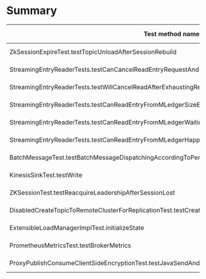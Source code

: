 # Summary

Test method name | Failures | Report | Search issues | Create issue | Fixed by |
---------------- | -------- | ------ | ------------- | ------------ | -------- |
ZkSessionExpireTest.testTopicUnloadAfterSessionRebuild | 9 | [Report](./org.apache.pulsar.broker.service.ZkSessionExpireTest.testTopicUnloadAfterSessionRebuild.md) | [Issues](https://github.com/apache/pulsar/issues?q=ZkSessionExpireTest%20testTopicUnloadAfterSessionRebuild) | [Create issue](https://github.com/apache/pulsar/issues/new?labels=area/test,type/flaky-tests&title=Flaky-test%3A+ZkSessionExpireTest.testTopicUnloadAfterSessionRebuild&body=%0A%23%23%23+Search+before+asking%0A%0A-+%5BX%5D+I+searched+in+the+%5Bissues%5D%28https%3A%2F%2Fgithub.com%2Fapache%2Fpulsar%2Fissues%29+and+found+nothing+similar.%0A%0A%23%23%23+Example+failures%0A%0A-+%5B2025-01-03T04%3A12%3A50.6666422Z%5D%28https%3A%2F%2Fgithub.com%2Fapache%2Fpulsar%2Factions%2Fruns%2F12592458125%2Fjob%2F35097250464%23step%3A11%3A1698%29+%0A-+%5B2025-01-02T05%3A18%3A46.9114098Z%5D%28https%3A%2F%2Fgithub.com%2Fapache%2Fpulsar%2Factions%2Fruns%2F12577747526%2Fjob%2F35055701632%23step%3A11%3A1597%29+%0A-+%5B2025-01-02T03%3A52%3A38.5378956Z%5D%28https%3A%2F%2Fgithub.com%2Fapache%2Fpulsar%2Factions%2Fruns%2F12571759057%2Fjob%2F35054316332%23step%3A10%3A1509%29+%0A-+%5B2025-01-02T02%3A19%3A17.2292840Z%5D%28https%3A%2F%2Fgithub.com%2Fapache%2Fpulsar%2Factions%2Fruns%2F12571759057%2Fjob%2F35052675399%23step%3A11%3A1577%29+%0A-+%5B2025-01-01T15%3A20%3A12.7209904Z%5D%28https%3A%2F%2Fgithub.com%2Fapache%2Fpulsar%2Factions%2Fruns%2F12571759057%2Fjob%2F35043177848%23step%3A11%3A1489%29+%0A%0A%0A%23%23%23+Exception+stacktrace%0A%0A%60%60%60%0Aorg.awaitility.core.ConditionTimeoutException%3A+Assertion+condition+expected+%5Btrue%5D+but+found+%5Bfalse%5D+within+10+seconds.%0A%09at+org.awaitility.core.ConditionAwaiter.await%28ConditionAwaiter.java%3A167%29%0A%09at+org.awaitility.core.AssertionCondition.await%28AssertionCondition.java%3A119%29%0A%09at+org.awaitility.core.AssertionCondition.await%28AssertionCondition.java%3A31%29%0A%09at+org.awaitility.core.ConditionFactory.until%28ConditionFactory.java%3A985%29%0A%09at+org.awaitility.core.ConditionFactory.untilAsserted%28ConditionFactory.java%3A769%29%0A%09at+org.apache.pulsar.broker.service.ZkSessionExpireTest.testTopicUnloadAfterSessionRebuild%28ZkSessionExpireTest.java%3A161%29%0A%09at+java.base%2Fjdk.internal.reflect.DirectMethodHandleAccessor.invoke%28DirectMethodHandleAccessor.java%3A103%29%0A%09at+java.base%2Fjava.lang.reflect.Method.invoke%28Method.java%3A580%29%0A%09at+org.testng.internal.invokers.MethodInvocationHelper.invokeMethod%28MethodInvocationHelper.java%3A139%29%0A%09at+org.testng.internal.invokers.InvokeMethodRunnable.runOne%28InvokeMethodRunnable.java%3A47%29%0A%09at+org.testng.internal.invokers.InvokeMethodRunnable.call%28InvokeMethodRunnable.java%3A76%29%0A%09at+org.testng.internal.invokers.InvokeMethodRunnable.call%28InvokeMethodRunnable.java%3A11%29%0A%09at+java.base%2Fjava.util.concurrent.FutureTask.run%28FutureTask.java%3A317%29%0A%09at+java.base%2Fjava.util.concurrent.ThreadPoolExecutor.runWorker%28ThreadPoolExecutor.java%3A1144%29%0A%09at+java.base%2Fjava.util.concurrent.ThreadPoolExecutor%24Worker.run%28ThreadPoolExecutor.java%3A642%29%0A%09at+java.base%2Fjava.lang.Thread.run%28Thread.java%3A1583%29%0ACaused+by%3A+java.lang.AssertionError%3A+expected+%5Btrue%5D+but+found+%5Bfalse%5D%0A%09at+org.testng.Assert.fail%28Assert.java%3A110%29%0A%09at+org.testng.Assert.failNotEquals%28Assert.java%3A1577%29%0A%09at+org.testng.Assert.assertTrue%28Assert.java%3A56%29%0A%09at+org.testng.Assert.assertTrue%28Assert.java%3A66%29%0A%09at+org.apache.pulsar.broker.service.ZkSessionExpireTest.lambda%24testTopicUnloadAfterSessionRebuild%245%28ZkSessionExpireTest.java%3A163%29%0A%09at+org.awaitility.core.AssertionCondition.lambda%24new%240%28AssertionCondition.java%3A53%29%0A%09at+org.awaitility.core.ConditionAwaiter%24ConditionPoller.call%28ConditionAwaiter.java%3A248%29%0A%09at+org.awaitility.core.ConditionAwaiter%24ConditionPoller.call%28ConditionAwaiter.java%3A235%29%0A%09...+4+more%0A%60%60%60%0A%0A%0A%23%23%23+Are+you+willing+to+submit+a+PR%3F%0A%0A-+%5B+%5D+I%27m+willing+to+submit+a+PR%21%0A) | |
StreamingEntryReaderTests.testCanCancelReadEntryRequestAndResumeReading | 4 | [Report](./org.apache.pulsar.broker.service.streamingdispatch.StreamingEntryReaderTests.testCanCancelReadEntryRequestAndResumeReading.md) | [Issues](https://github.com/apache/pulsar/issues?q=StreamingEntryReaderTests%20testCanCancelReadEntryRequestAndResumeReading) | [Create issue](https://github.com/apache/pulsar/issues/new?labels=area/test,type/flaky-tests&title=Flaky-test%3A+StreamingEntryReaderTests.testCanCancelReadEntryRequestAndResumeReading&body=%0A%23%23%23+Search+before+asking%0A%0A-+%5BX%5D+I+searched+in+the+%5Bissues%5D%28https%3A%2F%2Fgithub.com%2Fapache%2Fpulsar%2Fissues%29+and+found+nothing+similar.%0A%0A%23%23%23+Example+failures%0A%0A-+%5B2025-01-03T00%3A57%3A09.9537893Z%5D%28https%3A%2F%2Fgithub.com%2Fapache%2Fpulsar%2Factions%2Fruns%2F12580383908%2Fjob%2F35092745657%23step%3A8%3A2062%29+%0A-+%5B2025-01-02T11%3A48%3A56.1680995Z%5D%28https%3A%2F%2Fgithub.com%2Fapache%2Fpulsar%2Factions%2Fruns%2F12580383908%2Fjob%2F35065749184%23step%3A8%3A2062%29+%0A-+%5B2025-01-02T10%3A06%3A07.3802629Z%5D%28https%3A%2F%2Fgithub.com%2Fapache%2Fpulsar%2Factions%2Fruns%2F12580383908%2Fjob%2F35062198288%23step%3A8%3A2048%29+%0A%0A%0A%23%23%23+Exception+stacktrace%0A%0A%60%60%60%0Aorg.mockito.exceptions.misusing.UnfinishedStubbingException%3A%0A%0AUnfinished+stubbing+detected+here%3A%0A-%3E+at+org.apache.pulsar.broker.service.streamingdispatch.StreamingEntryReaderTests.testCanCancelReadEntryRequestAndResumeReading%28StreamingEntryReaderTests.java%3A286%29%0A%0AE.g.+thenReturn%28%29+may+be+missing.%0AExamples+of+correct+stubbing%3A%0A++++when%28mock.isOk%28%29%29.thenReturn%28true%29%3B%0A++++when%28mock.isOk%28%29%29.thenThrow%28exception%29%3B%0A++++doThrow%28exception%29.when%28mock%29.someVoidMethod%28%29%3B%0AHints%3A%0A+1.+missing+thenReturn%28%29%0A+2.+you+are+trying+to+stub+a+final+method%2C+which+is+not+supported%0A+3.+you+are+stubbing+the+behaviour+of+another+mock+inside+before+%27thenReturn%27+instruction+is+completed%0A%0A%09at+org.apache.bookkeeper.mledger.impl.ManagedLedgerImpl.asyncReadEntry%28ManagedLedgerImpl.java%3A2033%29%0A%09at+org.apache.pulsar.broker.service.streamingdispatch.StreamingEntryReaderTests.testCanCancelReadEntryRequestAndResumeReading%28StreamingEntryReaderTests.java%3A299%29%0A%09at+java.base%2Fjdk.internal.reflect.NativeMethodAccessorImpl.invoke0%28Native+Method%29%0A%09at+java.base%2Fjdk.internal.reflect.NativeMethodAccessorImpl.invoke%28NativeMethodAccessorImpl.java%3A77%29%0A%09at+java.base%2Fjdk.internal.reflect.DelegatingMethodAccessorImpl.invoke%28DelegatingMethodAccessorImpl.java%3A43%29%0A%09at+java.base%2Fjava.lang.reflect.Method.invoke%28Method.java%3A569%29%0A%09at+org.testng.internal.invokers.MethodInvocationHelper.invokeMethod%28MethodInvocationHelper.java%3A139%29%0A%09at+org.testng.internal.invokers.InvokeMethodRunnable.runOne%28InvokeMethodRunnable.java%3A47%29%0A%09at+org.testng.internal.invokers.InvokeMethodRunnable.call%28InvokeMethodRunnable.java%3A76%29%0A%09at+org.testng.internal.invokers.InvokeMethodRunnable.call%28InvokeMethodRunnable.java%3A11%29%0A%09at+java.base%2Fjava.util.concurrent.FutureTask.run%28FutureTask.java%3A264%29%0A%09at+java.base%2Fjava.util.concurrent.ThreadPoolExecutor.runWorker%28ThreadPoolExecutor.java%3A1136%29%0A%09at+java.base%2Fjava.util.concurrent.ThreadPoolExecutor%24Worker.run%28ThreadPoolExecutor.java%3A635%29%0A%09at+java.base%2Fjava.lang.Thread.run%28Thread.java%3A840%29%0A%60%60%60%0A%0A%0A%23%23%23+Are+you+willing+to+submit+a+PR%3F%0A%0A-+%5B+%5D+I%27m+willing+to+submit+a+PR%21%0A) | |
StreamingEntryReaderTests.testWillCancelReadAfterExhaustingRetry | 4 | [Report](./org.apache.pulsar.broker.service.streamingdispatch.StreamingEntryReaderTests.testWillCancelReadAfterExhaustingRetry.md) | [Issues](https://github.com/apache/pulsar/issues?q=StreamingEntryReaderTests%20testWillCancelReadAfterExhaustingRetry) | [Create issue](https://github.com/apache/pulsar/issues/new?labels=area/test,type/flaky-tests&title=Flaky-test%3A+StreamingEntryReaderTests.testWillCancelReadAfterExhaustingRetry&body=%0A%23%23%23+Search+before+asking%0A%0A-+%5BX%5D+I+searched+in+the+%5Bissues%5D%28https%3A%2F%2Fgithub.com%2Fapache%2Fpulsar%2Fissues%29+and+found+nothing+similar.%0A%0A%23%23%23+Example+failures%0A%0A-+%5B2025-01-03T00%3A57%3A09.9638807Z%5D%28https%3A%2F%2Fgithub.com%2Fapache%2Fpulsar%2Factions%2Fruns%2F12580383908%2Fjob%2F35092745657%23step%3A8%3A2158%29+%0A-+%5B2025-01-02T15%3A45%3A27.3429818Z%5D%28https%3A%2F%2Fgithub.com%2Fapache%2Fpulsar%2Factions%2Fruns%2F12580383908%2Fjob%2F35074447249%23step%3A8%3A2148%29+%0A-+%5B2025-01-02T11%3A48%3A56.1781106Z%5D%28https%3A%2F%2Fgithub.com%2Fapache%2Fpulsar%2Factions%2Fruns%2F12580383908%2Fjob%2F35065749184%23step%3A8%3A2158%29+%0A-+%5B2025-01-02T10%3A06%3A07.3911850Z%5D%28https%3A%2F%2Fgithub.com%2Fapache%2Fpulsar%2Factions%2Fruns%2F12580383908%2Fjob%2F35062198288%23step%3A8%3A2144%29+%0A%0A%0A%23%23%23+Exception+stacktrace%0A%0A%60%60%60%0Ajava.lang.AssertionError%3A+expected+%5B8%5D+but+found+%5B3%5D%0A%09at+org.testng.Assert.fail%28Assert.java%3A110%29%0A%09at+org.testng.Assert.failNotEquals%28Assert.java%3A1577%29%0A%09at+org.testng.Assert.assertEqualsImpl%28Assert.java%3A149%29%0A%09at+org.testng.Assert.assertEquals%28Assert.java%3A131%29%0A%09at+org.testng.Assert.assertEquals%28Assert.java%3A1418%29%0A%09at+org.testng.Assert.assertEquals%28Assert.java%3A1382%29%0A%09at+org.testng.Assert.assertEquals%28Assert.java%3A1428%29%0A%09at+org.apache.pulsar.broker.service.streamingdispatch.StreamingEntryReaderTests.testWillCancelReadAfterExhaustingRetry%28StreamingEntryReaderTests.java%3A435%29%0A%09at+java.base%2Fjdk.internal.reflect.NativeMethodAccessorImpl.invoke0%28Native+Method%29%0A%09at+java.base%2Fjdk.internal.reflect.NativeMethodAccessorImpl.invoke%28NativeMethodAccessorImpl.java%3A77%29%0A%09at+java.base%2Fjdk.internal.reflect.DelegatingMethodAccessorImpl.invoke%28DelegatingMethodAccessorImpl.java%3A43%29%0A%09at+java.base%2Fjava.lang.reflect.Method.invoke%28Method.java%3A569%29%0A%09at+org.testng.internal.invokers.MethodInvocationHelper.invokeMethod%28MethodInvocationHelper.java%3A139%29%0A%09at+org.testng.internal.invokers.InvokeMethodRunnable.runOne%28InvokeMethodRunnable.java%3A47%29%0A%09at+org.testng.internal.invokers.InvokeMethodRunnable.call%28InvokeMethodRunnable.java%3A76%29%0A%09at+org.testng.internal.invokers.InvokeMethodRunnable.call%28InvokeMethodRunnable.java%3A11%29%0A%09at+java.base%2Fjava.util.concurrent.FutureTask.run%28FutureTask.java%3A264%29%0A%09at+java.base%2Fjava.util.concurrent.ThreadPoolExecutor.runWorker%28ThreadPoolExecutor.java%3A1136%29%0A%09at+java.base%2Fjava.util.concurrent.ThreadPoolExecutor%24Worker.run%28ThreadPoolExecutor.java%3A635%29%0A%09at+java.base%2Fjava.lang.Thread.run%28Thread.java%3A840%29%0A%60%60%60%0A%0A%0A%23%23%23+Are+you+willing+to+submit+a+PR%3F%0A%0A-+%5B+%5D+I%27m+willing+to+submit+a+PR%21%0A) | |
StreamingEntryReaderTests.testCanReadEntryFromMLedgerSizeExceededLimit | 4 | [Report](./org.apache.pulsar.broker.service.streamingdispatch.StreamingEntryReaderTests.testCanReadEntryFromMLedgerSizeExceededLimit.md) | [Issues](https://github.com/apache/pulsar/issues?q=StreamingEntryReaderTests%20testCanReadEntryFromMLedgerSizeExceededLimit) | [Create issue](https://github.com/apache/pulsar/issues/new?labels=area/test,type/flaky-tests&title=Flaky-test%3A+StreamingEntryReaderTests.testCanReadEntryFromMLedgerSizeExceededLimit&body=%0A%23%23%23+Search+before+asking%0A%0A-+%5BX%5D+I+searched+in+the+%5Bissues%5D%28https%3A%2F%2Fgithub.com%2Fapache%2Fpulsar%2Fissues%29+and+found+nothing+similar.%0A%0A%23%23%23+Example+failures%0A%0A-+%5B2025-01-03T00%3A57%3A09.9589471Z%5D%28https%3A%2F%2Fgithub.com%2Fapache%2Fpulsar%2Factions%2Fruns%2F12580383908%2Fjob%2F35092745657%23step%3A8%3A2114%29+%0A-+%5B2025-01-02T15%3A45%3A27.3389740Z%5D%28https%3A%2F%2Fgithub.com%2Fapache%2Fpulsar%2Factions%2Fruns%2F12580383908%2Fjob%2F35074447249%23step%3A8%3A2104%29+%0A-+%5B2025-01-02T11%3A48%3A56.1733406Z%5D%28https%3A%2F%2Fgithub.com%2Fapache%2Fpulsar%2Factions%2Fruns%2F12580383908%2Fjob%2F35065749184%23step%3A8%3A2114%29+%0A-+%5B2025-01-02T10%3A06%3A07.3846945Z%5D%28https%3A%2F%2Fgithub.com%2Fapache%2Fpulsar%2Factions%2Fruns%2F12580383908%2Fjob%2F35062198288%23step%3A8%3A2100%29+%0A%0A%0A%23%23%23+Exception+stacktrace%0A%0A%60%60%60%0Ajava.lang.AssertionError%3A+expected+%5B2%5D+but+found+%5B0%5D%0A%09at+org.testng.Assert.fail%28Assert.java%3A110%29%0A%09at+org.testng.Assert.failNotEquals%28Assert.java%3A1577%29%0A%09at+org.testng.Assert.assertEqualsImpl%28Assert.java%3A149%29%0A%09at+org.testng.Assert.assertEquals%28Assert.java%3A131%29%0A%09at+org.testng.Assert.assertEquals%28Assert.java%3A1418%29%0A%09at+org.testng.Assert.assertEquals%28Assert.java%3A1382%29%0A%09at+org.testng.Assert.assertEquals%28Assert.java%3A1428%29%0A%09at+org.apache.pulsar.broker.service.streamingdispatch.StreamingEntryReaderTests.testCanReadEntryFromMLedgerSizeExceededLimit%28StreamingEntryReaderTests.java%3A191%29%0A%09at+java.base%2Fjdk.internal.reflect.NativeMethodAccessorImpl.invoke0%28Native+Method%29%0A%09at+java.base%2Fjdk.internal.reflect.NativeMethodAccessorImpl.invoke%28NativeMethodAccessorImpl.java%3A77%29%0A%09at+java.base%2Fjdk.internal.reflect.DelegatingMethodAccessorImpl.invoke%28DelegatingMethodAccessorImpl.java%3A43%29%0A%09at+java.base%2Fjava.lang.reflect.Method.invoke%28Method.java%3A569%29%0A%09at+org.testng.internal.invokers.MethodInvocationHelper.invokeMethod%28MethodInvocationHelper.java%3A139%29%0A%09at+org.testng.internal.invokers.InvokeMethodRunnable.runOne%28InvokeMethodRunnable.java%3A47%29%0A%09at+org.testng.internal.invokers.InvokeMethodRunnable.call%28InvokeMethodRunnable.java%3A76%29%0A%09at+org.testng.internal.invokers.InvokeMethodRunnable.call%28InvokeMethodRunnable.java%3A11%29%0A%09at+java.base%2Fjava.util.concurrent.FutureTask.run%28FutureTask.java%3A264%29%0A%09at+java.base%2Fjava.util.concurrent.ThreadPoolExecutor.runWorker%28ThreadPoolExecutor.java%3A1136%29%0A%09at+java.base%2Fjava.util.concurrent.ThreadPoolExecutor%24Worker.run%28ThreadPoolExecutor.java%3A635%29%0A%09at+java.base%2Fjava.lang.Thread.run%28Thread.java%3A840%29%0A%60%60%60%0A%0A%0A%23%23%23+Are+you+willing+to+submit+a+PR%3F%0A%0A-+%5B+%5D+I%27m+willing+to+submit+a+PR%21%0A) | |
StreamingEntryReaderTests.testCanReadEntryFromMLedgerWaitingForNewEntry | 4 | [Report](./org.apache.pulsar.broker.service.streamingdispatch.StreamingEntryReaderTests.testCanReadEntryFromMLedgerWaitingForNewEntry.md) | [Issues](https://github.com/apache/pulsar/issues?q=StreamingEntryReaderTests%20testCanReadEntryFromMLedgerWaitingForNewEntry) | [Create issue](https://github.com/apache/pulsar/issues/new?labels=area/test,type/flaky-tests&title=Flaky-test%3A+StreamingEntryReaderTests.testCanReadEntryFromMLedgerWaitingForNewEntry&body=%0A%23%23%23+Search+before+asking%0A%0A-+%5BX%5D+I+searched+in+the+%5Bissues%5D%28https%3A%2F%2Fgithub.com%2Fapache%2Fpulsar%2Fissues%29+and+found+nothing+similar.%0A%0A%23%23%23+Example+failures%0A%0A-+%5B2025-01-03T00%3A57%3A09.9613248Z%5D%28https%3A%2F%2Fgithub.com%2Fapache%2Fpulsar%2Factions%2Fruns%2F12580383908%2Fjob%2F35092745657%23step%3A8%3A2137%29+%0A-+%5B2025-01-02T15%3A45%3A27.3413114Z%5D%28https%3A%2F%2Fgithub.com%2Fapache%2Fpulsar%2Factions%2Fruns%2F12580383908%2Fjob%2F35074447249%23step%3A8%3A2127%29+%0A-+%5B2025-01-02T11%3A48%3A56.1756286Z%5D%28https%3A%2F%2Fgithub.com%2Fapache%2Fpulsar%2Factions%2Fruns%2F12580383908%2Fjob%2F35065749184%23step%3A8%3A2137%29+%0A-+%5B2025-01-02T10%3A06%3A07.3887665Z%5D%28https%3A%2F%2Fgithub.com%2Fapache%2Fpulsar%2Factions%2Fruns%2F12580383908%2Fjob%2F35062198288%23step%3A8%3A2123%29+%0A%0A%0A%23%23%23+Exception+stacktrace%0A%0A%60%60%60%0Aorg.awaitility.core.ConditionTimeoutException%3A+Condition+with+org.apache.pulsar.broker.service.streamingdispatch.StreamingEntryReaderTests+was+not+fulfilled+within+10+seconds.%0A%09at+org.awaitility.core.ConditionAwaiter.await%28ConditionAwaiter.java%3A167%29%0A%09at+org.awaitility.core.CallableCondition.await%28CallableCondition.java%3A78%29%0A%09at+org.awaitility.core.CallableCondition.await%28CallableCondition.java%3A26%29%0A%09at+org.awaitility.core.ConditionFactory.until%28ConditionFactory.java%3A985%29%0A%09at+org.awaitility.core.ConditionFactory.until%28ConditionFactory.java%3A954%29%0A%09at+org.apache.pulsar.broker.service.streamingdispatch.StreamingEntryReaderTests.testCanReadEntryFromMLedgerWaitingForNewEntry%28StreamingEntryReaderTests.java%3A237%29%0A%09at+java.base%2Fjdk.internal.reflect.NativeMethodAccessorImpl.invoke0%28Native+Method%29%0A%09at+java.base%2Fjdk.internal.reflect.NativeMethodAccessorImpl.invoke%28NativeMethodAccessorImpl.java%3A77%29%0A%09at+java.base%2Fjdk.internal.reflect.DelegatingMethodAccessorImpl.invoke%28DelegatingMethodAccessorImpl.java%3A43%29%0A%09at+java.base%2Fjava.lang.reflect.Method.invoke%28Method.java%3A569%29%0A%09at+org.testng.internal.invokers.MethodInvocationHelper.invokeMethod%28MethodInvocationHelper.java%3A139%29%0A%09at+org.testng.internal.invokers.InvokeMethodRunnable.runOne%28InvokeMethodRunnable.java%3A47%29%0A%09at+org.testng.internal.invokers.InvokeMethodRunnable.call%28InvokeMethodRunnable.java%3A76%29%0A%09at+org.testng.internal.invokers.InvokeMethodRunnable.call%28InvokeMethodRunnable.java%3A11%29%0A%09at+java.base%2Fjava.util.concurrent.FutureTask.run%28FutureTask.java%3A264%29%0A%09at+java.base%2Fjava.util.concurrent.ThreadPoolExecutor.runWorker%28ThreadPoolExecutor.java%3A1136%29%0A%09at+java.base%2Fjava.util.concurrent.ThreadPoolExecutor%24Worker.run%28ThreadPoolExecutor.java%3A635%29%0A%09at+java.base%2Fjava.lang.Thread.run%28Thread.java%3A840%29%0A%60%60%60%0A%0A%0A%23%23%23+Are+you+willing+to+submit+a+PR%3F%0A%0A-+%5B+%5D+I%27m+willing+to+submit+a+PR%21%0A) | |
StreamingEntryReaderTests.testCanReadEntryFromMLedgerHappyPath | 4 | [Report](./org.apache.pulsar.broker.service.streamingdispatch.StreamingEntryReaderTests.testCanReadEntryFromMLedgerHappyPath.md) | [Issues](https://github.com/apache/pulsar/issues?q=StreamingEntryReaderTests%20testCanReadEntryFromMLedgerHappyPath) | [Create issue](https://github.com/apache/pulsar/issues/new?labels=area/test,type/flaky-tests&title=Flaky-test%3A+StreamingEntryReaderTests.testCanReadEntryFromMLedgerHappyPath&body=%0A%23%23%23+Search+before+asking%0A%0A-+%5BX%5D+I+searched+in+the+%5Bissues%5D%28https%3A%2F%2Fgithub.com%2Fapache%2Fpulsar%2Fissues%29+and+found+nothing+similar.%0A%0A%23%23%23+Example+failures%0A%0A-+%5B2025-01-03T00%3A57%3A09.9565361Z%5D%28https%3A%2F%2Fgithub.com%2Fapache%2Fpulsar%2Factions%2Fruns%2F12580383908%2Fjob%2F35092745657%23step%3A8%3A2093%29+%0A-+%5B2025-01-02T15%3A45%3A27.3372987Z%5D%28https%3A%2F%2Fgithub.com%2Fapache%2Fpulsar%2Factions%2Fruns%2F12580383908%2Fjob%2F35074447249%23step%3A8%3A2083%29+%0A-+%5B2025-01-02T11%3A48%3A56.1708216Z%5D%28https%3A%2F%2Fgithub.com%2Fapache%2Fpulsar%2Factions%2Fruns%2F12580383908%2Fjob%2F35065749184%23step%3A8%3A2093%29+%0A-+%5B2025-01-02T10%3A06%3A07.3826193Z%5D%28https%3A%2F%2Fgithub.com%2Fapache%2Fpulsar%2Factions%2Fruns%2F12580383908%2Fjob%2F35062198288%23step%3A8%3A2079%29+%0A%0A%0A%23%23%23+Exception+stacktrace%0A%0A%60%60%60%0Aorg.awaitility.core.ConditionTimeoutException%3A+Condition+with+org.apache.pulsar.broker.service.streamingdispatch.StreamingEntryReaderTests+was+not+fulfilled+within+10+seconds.%0A%09at+org.awaitility.core.ConditionAwaiter.await%28ConditionAwaiter.java%3A167%29%0A%09at+org.awaitility.core.CallableCondition.await%28CallableCondition.java%3A78%29%0A%09at+org.awaitility.core.CallableCondition.await%28CallableCondition.java%3A26%29%0A%09at+org.awaitility.core.ConditionFactory.until%28ConditionFactory.java%3A985%29%0A%09at+org.awaitility.core.ConditionFactory.until%28ConditionFactory.java%3A954%29%0A%09at+org.apache.pulsar.broker.service.streamingdispatch.StreamingEntryReaderTests.testCanReadEntryFromMLedgerHappyPath%28StreamingEntryReaderTests.java%3A135%29%0A%09at+java.base%2Fjdk.internal.reflect.NativeMethodAccessorImpl.invoke0%28Native+Method%29%0A%09at+java.base%2Fjdk.internal.reflect.NativeMethodAccessorImpl.invoke%28NativeMethodAccessorImpl.java%3A77%29%0A%09at+java.base%2Fjdk.internal.reflect.DelegatingMethodAccessorImpl.invoke%28DelegatingMethodAccessorImpl.java%3A43%29%0A%09at+java.base%2Fjava.lang.reflect.Method.invoke%28Method.java%3A569%29%0A%09at+org.testng.internal.invokers.MethodInvocationHelper.invokeMethod%28MethodInvocationHelper.java%3A139%29%0A%09at+org.testng.internal.invokers.InvokeMethodRunnable.runOne%28InvokeMethodRunnable.java%3A47%29%0A%09at+org.testng.internal.invokers.InvokeMethodRunnable.call%28InvokeMethodRunnable.java%3A76%29%0A%09at+org.testng.internal.invokers.InvokeMethodRunnable.call%28InvokeMethodRunnable.java%3A11%29%0A%09at+java.base%2Fjava.util.concurrent.FutureTask.run%28FutureTask.java%3A264%29%0A%09at+java.base%2Fjava.util.concurrent.ThreadPoolExecutor.runWorker%28ThreadPoolExecutor.java%3A1136%29%0A%09at+java.base%2Fjava.util.concurrent.ThreadPoolExecutor%24Worker.run%28ThreadPoolExecutor.java%3A635%29%0A%09at+java.base%2Fjava.lang.Thread.run%28Thread.java%3A840%29%0A%60%60%60%0A%0A%0A%23%23%23+Are+you+willing+to+submit+a+PR%3F%0A%0A-+%5B+%5D+I%27m+willing+to+submit+a+PR%21%0A) | |
BatchMessageTest.testBatchMessageDispatchingAccordingToPermits | 2 | [Report](./org.apache.pulsar.broker.service.BatchMessageTest.testBatchMessageDispatchingAccordingToPermits.md) | [Issues](https://github.com/apache/pulsar/issues?q=BatchMessageTest%20testBatchMessageDispatchingAccordingToPermits) | [Create issue](https://github.com/apache/pulsar/issues/new?labels=area/test,type/flaky-tests&title=Flaky-test%3A+BatchMessageTest.testBatchMessageDispatchingAccordingToPermits&body=%0A%23%23%23+Search+before+asking%0A%0A-+%5BX%5D+I+searched+in+the+%5Bissues%5D%28https%3A%2F%2Fgithub.com%2Fapache%2Fpulsar%2Fissues%29+and+found+nothing+similar.%0A%0A%23%23%23+Example+failures%0A%0A-+%5B2025-01-07T10%3A46%3A47.4307801Z%5D%28https%3A%2F%2Fgithub.com%2Fapache%2Fpulsar%2Factions%2Fruns%2F12635032254%2Fjob%2F35247450509%23step%3A11%3A1178%29+%0A-+%5B2025-01-03T19%3A03%3A01.9270671Z%5D%28https%3A%2F%2Fgithub.com%2Fapache%2Fpulsar%2Factions%2Fruns%2F12602408785%2Fjob%2F35125717078%23step%3A11%3A1222%29+%0A%0A%0A%23%23%23+Exception+stacktrace%0A%0A%60%60%60%0Ajava.lang.AssertionError%3A+expected+%5B10.0%5D+but+found+%5B100.0%5D%0A%09at+org.testng.Assert.fail%28Assert.java%3A110%29%0A%09at+org.testng.Assert.failNotEquals%28Assert.java%3A1577%29%0A%09at+org.testng.Assert.assertEquals%28Assert.java%3A836%29%0A%09at+org.testng.Assert.assertEquals%28Assert.java%3A849%29%0A%09at+org.apache.pulsar.broker.service.BatchMessageTest.testBatchMessageDispatchingAccordingToPermits%28BatchMessageTest.java%3A1016%29%0A%09at+java.base%2Fjdk.internal.reflect.DirectMethodHandleAccessor.invoke%28DirectMethodHandleAccessor.java%3A103%29%0A%09at+java.base%2Fjava.lang.reflect.Method.invoke%28Method.java%3A580%29%0A%09at+org.testng.internal.invokers.MethodInvocationHelper.invokeMethod%28MethodInvocationHelper.java%3A139%29%0A%09at+org.testng.internal.invokers.InvokeMethodRunnable.runOne%28InvokeMethodRunnable.java%3A47%29%0A%09at+org.testng.internal.invokers.InvokeMethodRunnable.call%28InvokeMethodRunnable.java%3A76%29%0A%09at+org.testng.internal.invokers.InvokeMethodRunnable.call%28InvokeMethodRunnable.java%3A11%29%0A%09at+java.base%2Fjava.util.concurrent.FutureTask.run%28FutureTask.java%3A317%29%0A%09at+java.base%2Fjava.util.concurrent.ThreadPoolExecutor.runWorker%28ThreadPoolExecutor.java%3A1144%29%0A%09at+java.base%2Fjava.util.concurrent.ThreadPoolExecutor%24Worker.run%28ThreadPoolExecutor.java%3A642%29%0A%09at+java.base%2Fjava.lang.Thread.run%28Thread.java%3A1583%29%0A%60%60%60%0A%0A%0A%23%23%23+Are+you+willing+to+submit+a+PR%3F%0A%0A-+%5B+%5D+I%27m+willing+to+submit+a+PR%21%0A) | |
KinesisSinkTest.testWrite | 1 | [Report](./org.apache.pulsar.io.kinesis.KinesisSinkTest.testWrite.md) | [Issues](https://github.com/apache/pulsar/issues?q=KinesisSinkTest%20testWrite) | [Create issue](https://github.com/apache/pulsar/issues/new?labels=area/test,type/flaky-tests&title=Flaky-test%3A+KinesisSinkTest.testWrite&body=%0A%23%23%23+Search+before+asking%0A%0A-+%5BX%5D+I+searched+in+the+%5Bissues%5D%28https%3A%2F%2Fgithub.com%2Fapache%2Fpulsar%2Fissues%29+and+found+nothing+similar.%0A%0A%23%23%23+Example+failures%0A%0A-+%5B2025-01-02T09%3A47%3A59.1592408Z%5D%28https%3A%2F%2Fgithub.com%2Fapache%2Fpulsar%2Factions%2Fruns%2F12580383927%2Fjob%2F35062463329%23step%3A10%3A1399%29+%0A%0A%0A%23%23%23+Exception+stacktrace%0A%0A%60%60%60%0Ajava.lang.AssertionError%3A+expected+%5B10%5D+but+found+%5B17%5D%0A%09at+org.testng.Assert.fail%28Assert.java%3A110%29%0A%09at+org.testng.Assert.failNotEquals%28Assert.java%3A1577%29%0A%09at+org.testng.Assert.assertEqualsImpl%28Assert.java%3A149%29%0A%09at+org.testng.Assert.assertEquals%28Assert.java%3A131%29%0A%09at+org.testng.Assert.assertEquals%28Assert.java%3A1418%29%0A%09at+org.testng.Assert.assertEquals%28Assert.java%3A1382%29%0A%09at+org.testng.Assert.assertEquals%28Assert.java%3A1428%29%0A%09at+org.apache.pulsar.io.kinesis.KinesisSinkTest.testWrite%28KinesisSinkTest.java%3A117%29%0A%09at+java.base%2Fjdk.internal.reflect.NativeMethodAccessorImpl.invoke0%28Native+Method%29%0A%09at+java.base%2Fjdk.internal.reflect.NativeMethodAccessorImpl.invoke%28NativeMethodAccessorImpl.java%3A77%29%0A%09at+java.base%2Fjdk.internal.reflect.DelegatingMethodAccessorImpl.invoke%28DelegatingMethodAccessorImpl.java%3A43%29%0A%09at+java.base%2Fjava.lang.reflect.Method.invoke%28Method.java%3A569%29%0A%09at+org.testng.internal.invokers.MethodInvocationHelper.invokeMethod%28MethodInvocationHelper.java%3A139%29%0A%09at+org.testng.internal.invokers.InvokeMethodRunnable.runOne%28InvokeMethodRunnable.java%3A47%29%0A%09at+org.testng.internal.invokers.InvokeMethodRunnable.call%28InvokeMethodRunnable.java%3A76%29%0A%09at+org.testng.internal.invokers.InvokeMethodRunnable.call%28InvokeMethodRunnable.java%3A11%29%0A%09at+java.base%2Fjava.util.concurrent.FutureTask.run%28FutureTask.java%3A264%29%0A%09at+java.base%2Fjava.util.concurrent.ThreadPoolExecutor.runWorker%28ThreadPoolExecutor.java%3A1136%29%0A%09at+java.base%2Fjava.util.concurrent.ThreadPoolExecutor%24Worker.run%28ThreadPoolExecutor.java%3A635%29%0A%09at+java.base%2Fjava.lang.Thread.run%28Thread.java%3A840%29%0A%60%60%60%0A%0A%0A%23%23%23+Are+you+willing+to+submit+a+PR%3F%0A%0A-+%5B+%5D+I%27m+willing+to+submit+a+PR%21%0A) | |
ZKSessionTest.testReacquireLeadershipAfterSessionLost | 1 | [Report](./org.apache.pulsar.metadata.ZKSessionTest.testReacquireLeadershipAfterSessionLost.md) | [Issues](https://github.com/apache/pulsar/issues?q=ZKSessionTest%20testReacquireLeadershipAfterSessionLost) | [Create issue](https://github.com/apache/pulsar/issues/new?labels=area/test,type/flaky-tests&title=Flaky-test%3A+ZKSessionTest.testReacquireLeadershipAfterSessionLost&body=%0A%23%23%23+Search+before+asking%0A%0A-+%5BX%5D+I+searched+in+the+%5Bissues%5D%28https%3A%2F%2Fgithub.com%2Fapache%2Fpulsar%2Fissues%29+and+found+nothing+similar.%0A%0A%23%23%23+Example+failures%0A%0A-+%5B2025-01-02T11%3A21%3A57.4136733Z%5D%28https%3A%2F%2Fgithub.com%2Fapache%2Fpulsar%2Factions%2Fruns%2F12580383927%2Fjob%2F35065709741%23step%3A10%3A1731%29+%0A%0A%0A%23%23%23+Exception+stacktrace%0A%0A%60%60%60%0Ajava.util.concurrent.CompletionException%3A+org.apache.pulsar.metadata.api.MetadataStoreException%3A+org.apache.zookeeper.KeeperException%24SessionExpiredException%3A+KeeperErrorCode+%3D+Session+expired%0A%09at+java.base%2Fjava.util.concurrent.CompletableFuture.encodeThrowable%28CompletableFuture.java%3A332%29%0A%09at+java.base%2Fjava.util.concurrent.CompletableFuture.completeThrowable%28CompletableFuture.java%3A347%29%0A%09at+java.base%2Fjava.util.concurrent.CompletableFuture%24UniRun.tryFire%28CompletableFuture.java%3A781%29%0A%09at+java.base%2Fjava.util.concurrent.CompletableFuture.postComplete%28CompletableFuture.java%3A510%29%0A%09at+java.base%2Fjava.util.concurrent.CompletableFuture.completeExceptionally%28CompletableFuture.java%3A2162%29%0A%09at+org.apache.pulsar.metadata.impl.ZKMetadataStore.lambda%24batchOperation%248%28ZKMetadataStore.java%3A220%29%0A%09at+java.base%2Fjava.util.ArrayList.forEach%28ArrayList.java%3A1511%29%0A%09at+org.apache.pulsar.metadata.impl.ZKMetadataStore.lambda%24batchOperation%2411%28ZKMetadataStore.java%3A220%29%0A%09at+org.apache.pulsar.metadata.impl.PulsarZooKeeperClient%243%241.processResult%28PulsarZooKeeperClient.java%3A489%29%0A%09at+org.apache.zookeeper.ClientCnxn%24EventThread.processEvent%28ClientCnxn.java%3A703%29%0A%09at+org.apache.zookeeper.ClientCnxn%24EventThread.run%28ClientCnxn.java%3A542%29%0ACaused+by%3A+org.apache.pulsar.metadata.api.MetadataStoreException%3A+org.apache.zookeeper.KeeperException%24SessionExpiredException%3A+KeeperErrorCode+%3D+Session+expired%0A%09at+org.apache.pulsar.metadata.impl.ZKMetadataStore.getException%28ZKMetadataStore.java%3A495%29%0A%09at+org.apache.pulsar.metadata.impl.ZKMetadataStore.lambda%24batchOperation%2411%28ZKMetadataStore.java%3A219%29%0A%09...+3+more%0ACaused+by%3A+org.apache.zookeeper.KeeperException%24SessionExpiredException%3A+KeeperErrorCode+%3D+Session+expired%0A%09at+org.apache.zookeeper.KeeperException.create%28KeeperException.java%3A133%29%0A%09at+org.apache.zookeeper.KeeperException.create%28KeeperException.java%3A53%29%0A%09at+org.apache.pulsar.metadata.impl.ZKMetadataStore.getException%28ZKMetadataStore.java%3A485%29%0A%09...+4+more%0A%60%60%60%0A%0A%0A%23%23%23+Are+you+willing+to+submit+a+PR%3F%0A%0A-+%5B+%5D+I%27m+willing+to+submit+a+PR%21%0A) | |
DisabledCreateTopicToRemoteClusterForReplicationTest.testCreatePartitionedTopicWithNsReplication | 1 | [Report](./org.apache.pulsar.broker.service.DisabledCreateTopicToRemoteClusterForReplicationTest.testCreatePartitionedTopicWithNsReplication.md) | [Issues](https://github.com/apache/pulsar/issues?q=DisabledCreateTopicToRemoteClusterForReplicationTest%20testCreatePartitionedTopicWithNsReplication) | [Create issue](https://github.com/apache/pulsar/issues/new?labels=area/test,type/flaky-tests&title=Flaky-test%3A+DisabledCreateTopicToRemoteClusterForReplicationTest.testCreatePartitionedTopicWithNsReplication&body=%0A%23%23%23+Search+before+asking%0A%0A-+%5BX%5D+I+searched+in+the+%5Bissues%5D%28https%3A%2F%2Fgithub.com%2Fapache%2Fpulsar%2Fissues%29+and+found+nothing+similar.%0A%0A%23%23%23+Example+failures%0A%0A-+%5B2025-01-02T10%3A04%3A01.9336740Z%5D%28https%3A%2F%2Fgithub.com%2Fapache%2Fpulsar%2Factions%2Fruns%2F12580383927%2Fjob%2F35062462009%23step%3A10%3A1316%29+%0A%0A%0A%23%23%23+Exception+stacktrace%0A%0A%60%60%60%0Ajava.lang.NullPointerException%3A+Cannot+invoke+%22org.apache.pulsar.client.api.Message.getValue%28%29%22+because+the+return+value+of+%22org.apache.pulsar.client.api.Consumer.receive%28int%2C+java.util.concurrent.TimeUnit%29%22+is+null%0A%09at+org.apache.pulsar.broker.service.DisabledCreateTopicToRemoteClusterForReplicationTest.testCreatePartitionedTopicWithNsReplication%28DisabledCreateTopicToRemoteClusterForReplicationTest.java%3A111%29%0A%09at+java.base%2Fjdk.internal.reflect.NativeMethodAccessorImpl.invoke0%28Native+Method%29%0A%09at+java.base%2Fjdk.internal.reflect.NativeMethodAccessorImpl.invoke%28NativeMethodAccessorImpl.java%3A77%29%0A%09at+java.base%2Fjdk.internal.reflect.DelegatingMethodAccessorImpl.invoke%28DelegatingMethodAccessorImpl.java%3A43%29%0A%09at+java.base%2Fjava.lang.reflect.Method.invoke%28Method.java%3A569%29%0A%09at+org.testng.internal.invokers.MethodInvocationHelper.invokeMethod%28MethodInvocationHelper.java%3A139%29%0A%09at+org.testng.internal.invokers.InvokeMethodRunnable.runOne%28InvokeMethodRunnable.java%3A47%29%0A%09at+org.testng.internal.invokers.InvokeMethodRunnable.call%28InvokeMethodRunnable.java%3A76%29%0A%09at+org.testng.internal.invokers.InvokeMethodRunnable.call%28InvokeMethodRunnable.java%3A11%29%0A%09at+java.base%2Fjava.util.concurrent.FutureTask.run%28FutureTask.java%3A264%29%0A%09at+java.base%2Fjava.util.concurrent.ThreadPoolExecutor.runWorker%28ThreadPoolExecutor.java%3A1136%29%0A%09at+java.base%2Fjava.util.concurrent.ThreadPoolExecutor%24Worker.run%28ThreadPoolExecutor.java%3A635%29%0A%09at+java.base%2Fjava.lang.Thread.run%28Thread.java%3A840%29%0A%60%60%60%0A%0A%0A%23%23%23+Are+you+willing+to+submit+a+PR%3F%0A%0A-+%5B+%5D+I%27m+willing+to+submit+a+PR%21%0A) | |
ExtensibleLoadManagerImplTest.initializeState | 1 | [Report](./org.apache.pulsar.broker.loadbalance.extensions.ExtensibleLoadManagerImplTest.initializeState.md) | [Issues](https://github.com/apache/pulsar/issues?q=ExtensibleLoadManagerImplTest%20initializeState) | [Create issue](https://github.com/apache/pulsar/issues/new?labels=area/test,type/flaky-tests&title=Flaky-test%3A+ExtensibleLoadManagerImplTest.initializeState&body=%0A%23%23%23+Search+before+asking%0A%0A-+%5BX%5D+I+searched+in+the+%5Bissues%5D%28https%3A%2F%2Fgithub.com%2Fapache%2Fpulsar%2Fissues%29+and+found+nothing+similar.%0A%0A%23%23%23+Example+failures%0A%0A-+%5B2025-01-03T04%3A18%3A01.2991550Z%5D%28https%3A%2F%2Fgithub.com%2Fapache%2Fpulsar%2Factions%2Fruns%2F12592458127%2Fjob%2F35097104002%23step%3A9%3A2607%29+%0A%0A%0A%23%23%23+Exception+stacktrace%0A%0A%60%60%60%0Aorg.apache.pulsar.client.admin.PulsarAdminException%24ServerSideErrorException%3A%0A%0A+---+An+unexpected+error+occurred+in+the+server+---%0A%0AMessage%3A+java.util.concurrent.TimeoutException%0A%0AStacktrace%3A%0A%0Ajava.lang.IllegalStateException%3A+java.util.concurrent.TimeoutException%0A%09at+org.apache.pulsar.broker.loadbalance.extensions.channel.ServiceUnitStateChannelImpl.lambda%24deferGetOwner%2423%28ServiceUnitStateChannelImpl.java%3A958%29%0A%09at+java.base%2Fjava.util.concurrent.CompletableFuture.uniExceptionally%28CompletableFuture.java%3A990%29%0A%09at+java.base%2Fjava.util.concurrent.CompletableFuture%24UniExceptionally.tryFire%28CompletableFuture.java%3A974%29%0A%09at+java.base%2Fjava.util.concurrent.CompletableFuture.postComplete%28CompletableFuture.java%3A510%29%0A%09at+java.base%2Fjava.util.concurrent.CompletableFuture.completeExceptionally%28CompletableFuture.java%3A2162%29%0A%09at+java.base%2Fjava.util.concurrent.CompletableFuture%24Timeout.run%28CompletableFuture.java%3A2874%29%0A%09at+java.base%2Fjava.util.concurrent.Executors%24RunnableAdapter.call%28Executors.java%3A539%29%0A%09at+java.base%2Fjava.util.concurrent.FutureTask.run%28FutureTask.java%3A264%29%0A%09at+java.base%2Fjava.util.concurrent.ScheduledThreadPoolExecutor%24ScheduledFutureTask.run%28ScheduledThreadPoolExecutor.java%3A304%29%0A%09at+java.base%2Fjava.util.concurrent.ThreadPoolExecutor.runWorker%28ThreadPoolExecutor.java%3A1136%29%0A%09at+java.base%2Fjava.util.concurrent.ThreadPoolExecutor%24Worker.run%28ThreadPoolExecutor.java%3A635%29%0A%09at+java.base%2Fjava.lang.Thread.run%28Thread.java%3A840%29%0ACaused+by%3A+java.util.concurrent.TimeoutException%0A%09...+7+more%0A%0A%09at+org.apache.pulsar.client.admin.PulsarAdminException.wrap%28PulsarAdminException.java%3A252%29%0A%09at+org.apache.pulsar.client.admin.internal.BaseResource.sync%28BaseResource.java%3A352%29%0A%09at+org.apache.pulsar.client.admin.internal.NamespacesImpl.unload%28NamespacesImpl.java%3A815%29%0A%09at+org.apache.pulsar.broker.loadbalance.extensions.ExtensibleLoadManagerImplBaseTest.initializeState%28ExtensibleLoadManagerImplBaseTest.java%3A186%29%0A%09at+jdk.internal.reflect.GeneratedMethodAccessor1111.invoke%28Unknown+Source%29%0A%09at+java.base%2Fjdk.internal.reflect.DelegatingMethodAccessorImpl.invoke%28DelegatingMethodAccessorImpl.java%3A43%29%0A%60%60%60%0A%0A%0A%23%23%23+Are+you+willing+to+submit+a+PR%3F%0A%0A-+%5B+%5D+I%27m+willing+to+submit+a+PR%21%0A) | |
PrometheusMetricsTest.testBrokerMetrics | 1 | [Report](./org.apache.pulsar.broker.stats.PrometheusMetricsTest.testBrokerMetrics.md) | [Issues](https://github.com/apache/pulsar/issues?q=PrometheusMetricsTest%20testBrokerMetrics) | [Create issue](https://github.com/apache/pulsar/issues/new?labels=area/test,type/flaky-tests&title=Flaky-test%3A+PrometheusMetricsTest.testBrokerMetrics&body=%0A%23%23%23+Search+before+asking%0A%0A-+%5BX%5D+I+searched+in+the+%5Bissues%5D%28https%3A%2F%2Fgithub.com%2Fapache%2Fpulsar%2Fissues%29+and+found+nothing+similar.%0A%0A%23%23%23+Example+failures%0A%0A-+%5B2025-01-03T07%3A01%3A37.9938823Z%5D%28https%3A%2F%2Fgithub.com%2Fapache%2Fpulsar%2Factions%2Fruns%2F12592458125%2Fjob%2F35100875653%23step%3A11%3A1260%29+%0A%0A%0A%23%23%23+Exception+stacktrace%0A%0A%60%60%60%0Ajava.lang.AssertionError%3A+expected+%5B195.0%5D+but+found+%5B0.0%5D%0A%09at+org.testng.Assert.fail%28Assert.java%3A110%29%0A%09at+org.testng.Assert.failNotEquals%28Assert.java%3A1577%29%0A%09at+org.testng.Assert.assertEquals%28Assert.java%3A727%29%0A%09at+org.testng.Assert.assertEquals%28Assert.java%3A774%29%0A%09at+org.apache.pulsar.broker.stats.PrometheusMetricsTest.testBrokerMetrics%28PrometheusMetricsTest.java%3A315%29%0A%09at+java.base%2Fjdk.internal.reflect.DirectMethodHandleAccessor.invoke%28DirectMethodHandleAccessor.java%3A103%29%0A%09at+java.base%2Fjava.lang.reflect.Method.invoke%28Method.java%3A580%29%0A%09at+org.testng.internal.invokers.MethodInvocationHelper.invokeMethod%28MethodInvocationHelper.java%3A139%29%0A%09at+org.testng.internal.invokers.InvokeMethodRunnable.runOne%28InvokeMethodRunnable.java%3A47%29%0A%09at+org.testng.internal.invokers.InvokeMethodRunnable.call%28InvokeMethodRunnable.java%3A76%29%0A%09at+org.testng.internal.invokers.InvokeMethodRunnable.call%28InvokeMethodRunnable.java%3A11%29%0A%09at+java.base%2Fjava.util.concurrent.FutureTask.run%28FutureTask.java%3A317%29%0A%09at+java.base%2Fjava.util.concurrent.ThreadPoolExecutor.runWorker%28ThreadPoolExecutor.java%3A1144%29%0A%09at+java.base%2Fjava.util.concurrent.ThreadPoolExecutor%24Worker.run%28ThreadPoolExecutor.java%3A642%29%0A%09at+java.base%2Fjava.lang.Thread.run%28Thread.java%3A1583%29%0A%60%60%60%0A%0A%0A%23%23%23+Are+you+willing+to+submit+a+PR%3F%0A%0A-+%5B+%5D+I%27m+willing+to+submit+a+PR%21%0A) | |
ProxyPublishConsumeClientSideEncryptionTest.testJavaSendAndWssConsumeWithEncryptionAndCompression | 1 | [Report](./org.apache.pulsar.websocket.proxy.ProxyPublishConsumeClientSideEncryptionTest.testJavaSendAndWssConsumeWithEncryptionAndCompression.md) | [Issues](https://github.com/apache/pulsar/issues?q=ProxyPublishConsumeClientSideEncryptionTest%20testJavaSendAndWssConsumeWithEncryptionAndCompression) | [Create issue](https://github.com/apache/pulsar/issues/new?labels=area/test,type/flaky-tests&title=Flaky-test%3A+ProxyPublishConsumeClientSideEncryptionTest.testJavaSendAndWssConsumeWithEncryptionAndCompression&body=%0A%23%23%23+Search+before+asking%0A%0A-+%5BX%5D+I+searched+in+the+%5Bissues%5D%28https%3A%2F%2Fgithub.com%2Fapache%2Fpulsar%2Fissues%29+and+found+nothing+similar.%0A%0A%23%23%23+Example+failures%0A%0A-+%5B2025-01-07T10%3A56%3A52.2828678Z%5D%28https%3A%2F%2Fgithub.com%2Fapache%2Fpulsar%2Factions%2Fruns%2F12635032254%2Fjob%2F35247450814%23step%3A11%3A1697%29+%0A%0A%0A%23%23%23+Exception+stacktrace%0A%0A%60%60%60%0Aorg.apache.pulsar.client.admin.PulsarAdminException%24PreconditionFailedException%3A+Topic+has+1+connected+producers%2Fconsumers%0A%09at+org.apache.pulsar.client.admin.PulsarAdminException.wrap%28PulsarAdminException.java%3A252%29%0A%09at+org.apache.pulsar.client.admin.internal.BaseResource.sync%28BaseResource.java%3A352%29%0A%09at+org.apache.pulsar.client.admin.internal.TopicsImpl.delete%28TopicsImpl.java%3A485%29%0A%09at+org.apache.pulsar.client.admin.Topics.delete%28Topics.java%3A893%29%0A%09at+org.apache.pulsar.client.admin.internal.TopicsImpl.delete%28TopicsImpl.java%3A475%29%0A%09at+org.apache.pulsar.websocket.proxy.ProxyPublishConsumeClientSideEncryptionTest.testJavaSendAndWssConsumeWithEncryptionAndCompression%28ProxyPublishConsumeClientSideEncryptionTest.java%3A272%29%0A%09at+java.base%2Fjdk.internal.reflect.DirectMethodHandleAccessor.invoke%28DirectMethodHandleAccessor.java%3A103%29%0A%09at+java.base%2Fjava.lang.reflect.Method.invoke%28Method.java%3A580%29%0A%09at+org.testng.internal.invokers.MethodInvocationHelper.invokeMethod%28MethodInvocationHelper.java%3A139%29%0A%09at+org.testng.internal.invokers.InvokeMethodRunnable.runOne%28InvokeMethodRunnable.java%3A47%29%0A%09at+org.testng.internal.invokers.InvokeMethodRunnable.call%28InvokeMethodRunnable.java%3A76%29%0A%09at+org.testng.internal.invokers.InvokeMethodRunnable.call%28InvokeMethodRunnable.java%3A11%29%0A%09at+java.base%2Fjava.util.concurrent.FutureTask.run%28FutureTask.java%3A317%29%0A%09at+java.base%2Fjava.util.concurrent.ThreadPoolExecutor.runWorker%28ThreadPoolExecutor.java%3A1144%29%0A%09at+java.base%2Fjava.util.concurrent.ThreadPoolExecutor%24Worker.run%28ThreadPoolExecutor.java%3A642%29%0A%09at+java.base%2Fjava.lang.Thread.run%28Thread.java%3A1583%29%0A%09Suppressed%3A+org.apache.pulsar.client.admin.PulsarAdminException%24PreconditionFailedException%3A+Topic+has+1+connected+producers%2Fconsumers%0A%09%09at+org.apache.pulsar.client.admin.internal.BaseResource.getApiException%28BaseResource.java%3A289%29%0A%09%09at+org.apache.pulsar.client.admin.internal.BaseResource%244.failed%28BaseResource.java%3A237%29%0A%09%09at+org.glassfish.jersey.client.JerseyInvocation%241.failed%28JerseyInvocation.java%3A898%29%0A%09%09at+org.glassfish.jersey.client.JerseyInvocation%241.completed%28JerseyInvocation.java%3A879%29%0A%09%09at+org.glassfish.jersey.client.ClientRuntime.processResponse%28ClientRuntime.java%3A232%29%0A%09%09at+org.glassfish.jersey.client.ClientRuntime.access%24200%28ClientRuntime.java%3A62%29%0A%09%09at+org.glassfish.jersey.client.ClientRuntime%242.lambda%24response%240%28ClientRuntime.java%3A176%29%0A%09%09at+org.glassfish.jersey.internal.Errors%241.call%28Errors.java%3A248%29%0A%09%09at+org.glassfish.jersey.internal.Errors%241.call%28Errors.java%3A244%29%0A%09%09at+org.glassfish.jersey.internal.Errors.process%28Errors.java%3A292%29%0A%09%09at+org.glassfish.jersey.internal.Errors.process%28Errors.java%3A274%29%0A%09%09at+org.glassfish.jersey.internal.Errors.process%28Errors.java%3A244%29%0A%60%60%60%0A%0A%0A%23%23%23+Are+you+willing+to+submit+a+PR%3F%0A%0A-+%5B+%5D+I%27m+willing+to+submit+a+PR%21%0A) | |

